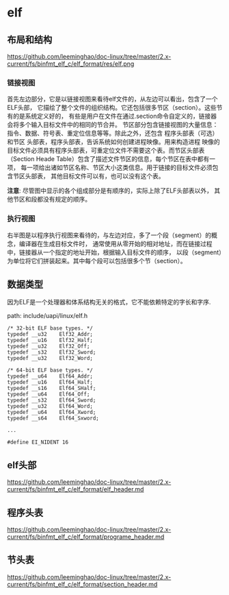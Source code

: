 elf
========================================

布局和结构
----------------------------------------

https://github.com/leeminghao/doc-linux/tree/master/2.x-current/fs/binfmt_elf_c/elf_format/res/elf.png

### 链接视图

首先左边部分，它是以链接视图来看待elf文件的，从左边可以看出，包含了一个ELF头部，
它描绘了整个文件的组织结构。它还包括很多节区（section）。这些节有的是系统定义好的，
有些是用户在文件在通过.section命令自定义的，链接器会将多个输入目标文件中的相同的节合并。
节区部分包含链接视图的大量信息：指令、数据、符号表、重定位信息等等。除此之外，还包含
程序头部表（可选）和节区 头部表，程序头部表，告诉系统如何创建进程映像。用来构造进程
映像的目标文件必须具有程序头部表，可重定位文件不需要这个表。而节区头部表
（Section Heade Table）包含了描述文件节区的信息，每个节区在表中都有一项，
每一项给出诸如节区名称、节区大小这类信息。用于链接的目标文件必须包含节区头部表，
其他目标文件可以有，也可以没有这个表。

**注意**: 尽管图中显示的各个组成部分是有顺序的，实际上除了ELF头部表以外，
其他节区和段都没有规定的顺序。

### 执行视图

右半图是以程序执行视图来看待的，与左边对应，多了一个段（segment）的概念，编译器在生成目标文件时，
通常使用从零开始的相对地址，而在链接过程中，链接器从一个指定的地址开始，根据输入目标文件的顺序，
以段（segment）为单位将它们拼装起来。其中每个段可以包括很多个节（section）。

数据类型
----------------------------------------

因为ELF是一个处理器和体系结构无关的格式，它不能依赖特定的字长和字序.

path: include/uapi/linux/elf.h
```
/* 32-bit ELF base types. */
typedef __u32    Elf32_Addr;
typedef __u16    Elf32_Half;
typedef __u32    Elf32_Off;
typedef __s32    Elf32_Sword;
typedef __u32    Elf32_Word;

/* 64-bit ELF base types. */
typedef __u64    Elf64_Addr;
typedef __u16    Elf64_Half;
typedef __s16    Elf64_SHalf;
typedef __u64    Elf64_Off;
typedef __s32    Elf64_Sword;
typedef __u32    Elf64_Word;
typedef __u64    Elf64_Xword;
typedef __s64    Elf64_Sxword;

...

#define EI_NIDENT 16
```

elf头部
----------------------------------------

https://github.com/leeminghao/doc-linux/tree/master/2.x-current/fs/binfmt_elf_c/elf_format/elf_header.md

程序头表
----------------------------------------

https://github.com/leeminghao/doc-linux/tree/master/2.x-current/fs/binfmt_elf_c/elf_format/programe_header.md

节头表
----------------------------------------

https://github.com/leeminghao/doc-linux/tree/master/2.x-current/fs/binfmt_elf_c/elf_format/section_header.md